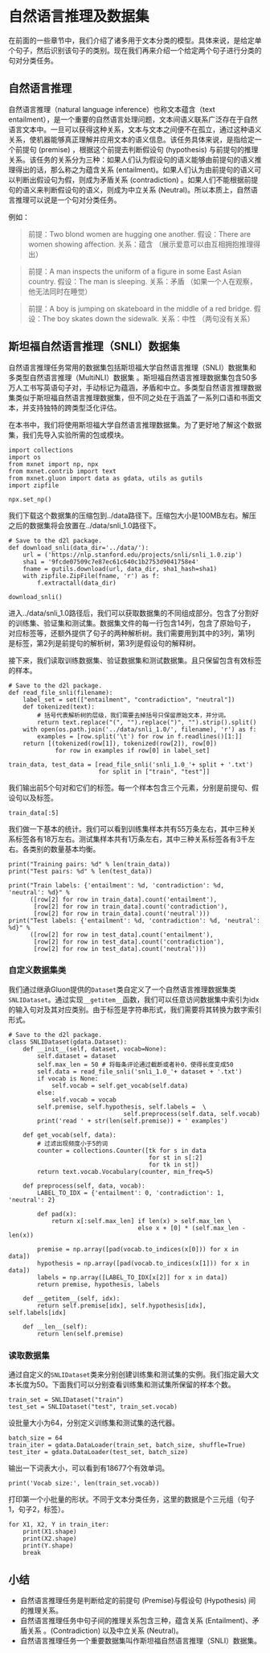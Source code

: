 # 自然语言推理及数据集

在前面的一些章节中，我们介绍了诸多用于文本分类的模型。具体来说，是给定单个句子，然后识别该句子的类别。现在我们再来介绍一个给定两个句子进行分类的句对分类任务。

## 自然语言推理

自然语言推理（natural language inference）也称文本蕴含（text entailment），是一个重要的自然语言处理问题，文本间语义联系广泛存在于自然语言文本中。一旦可以获得这种关系，文本与文本之间便不在孤立，通过这种语义关系，使机器能够真正理解并应用文本的语义信息。该任务具体来说，是指给定一个前提句 (premise) ，根据这个前提去判断假设句 (hypothesis) 与前提句的推理关系。该任务的关系分为三种：如果人们认为假设句的语义能够由前提句的语义推理得出的话，那么称之为蕴含关系 (entailment)。如果人们认为由前提句的语义可以判断出假设句为假，则成为矛盾关系 (contradiction) 。如果人们不能根据前提句的语义来判断假设句的语义，则成为中立关系 (Neutral)。所以本质上，自然语言推理可以说是一个句对分类任务。

例如：

> 前提：Two blond women are hugging one another.
> 假设：There are women showing affection.
> 关系：蕴含 （展示爱意可以由互相拥抱推理得出）

> 前提：A man inspects the uniform of a figure in some East Asian country.
> 假设：The man is sleeping.
> 关系：矛盾 （如果一个人在观察，他无法同时在睡觉）

> 前提：A boy is jumping on skateboard in the middle of a  red bridge.
> 假设：The boy skates down the sidewalk.
> 关系：中性 （两句没有关系）



## 斯坦福自然语言推理（SNLI）数据集

自然语言推理任务常用的数据集包括斯坦福大学自然语言推理（SNLI）数据集和多类型自然语言推理（MultiNLI）数据集 。斯坦福自然语言推理数据集包含50多万人工书写英语句子对，手动标记为蕴涵，矛盾和中立。多类型自然语言推理数据集类似于斯坦福自然语言推理数据集，但不同之处在于涵盖了一系列口语和书面文本，并支持独特的跨类型泛化评估。

在本书中，我们将使用斯坦福大学自然语言推理数据集。为了更好地了解这个数据集，我们先导入实验所需的包或模块。

```{.python .input  n=2}
import collections
import os
from mxnet import np, npx
from mxnet.contrib import text
from mxnet.gluon import data as gdata, utils as gutils
import zipfile

npx.set_np()
```

我们下载这个数据集的压缩包到../data路径下。压缩包大小是100MB左右。解压之后的数据集将会放置在../data/snli_1.0路径下。

```{.python .input  n=2}
# Save to the d2l package.
def download_snli(data_dir='../data/'):
    url = ('https://nlp.stanford.edu/projects/snli/snli_1.0.zip')
    sha1 = '9fcde07509c7e87ec61c640c1b2753d9041758e4'
    fname = gutils.download(url, data_dir, sha1_hash=sha1)
    with zipfile.ZipFile(fname, 'r') as f:
        f.extractall(data_dir)
        
download_snli()
```

进入../data/snli_1.0路径后，我们可以获取数据集的不同组成部分。包含了分割好的训练集、验证集和测试集。数据集文件的每一行包含14列，包含了原始句子，对应标签等，还额外提供了句子的两种解析树。我们需要用到其中的3列，第1列是标签，第2列是前提句的解析树，第3列是假设句的解释树。

接下来，我们读取训练数据集、验证数据集和测试数据集。且只保留包含有效标签的样本。

```{.python .input  n=3}
# Save to the d2l package.
def read_file_snli(filename):
    label_set = set(["entailment", "contradiction", "neutral"])
    def tokenized(text): 
        # 括号代表解析树的层级，我们需要去掉括号只保留原始文本，并分词。
        return text.replace("(", "").replace(")", "").strip().split()
    with open(os.path.join('../data/snli_1.0/', filename), 'r') as f:
        examples = [row.split('\t') for row in f.readlines()[1:]]
    return [(tokenized(row[1]), tokenized(row[2]), row[0]) 
             for row in examples if row[0] in label_set]

train_data, test_data = [read_file_snli('snli_1.0_'+ split + '.txt') 
                         for split in ["train", "test"]]
```

我们输出前5个句对和它们的标签。每一个样本包含三个元素，分别是前提句、假设句以及标签。

```{.python .input  n=3}
train_data[:5] 
```

我们做一下基本的统计。我们可以看到训练集样本共有55万条左右，其中三种关系标签各有18万左右。测试集样本共有1万条左右，其中三种关系标签各有3千左右。各类别的数量基本均衡。

```{.python .input  n=3}
print("Training pairs: %d" % len(train_data))
print("Test pairs: %d" % len(test_data))

print("Train labels: {'entailment': %d, 'contradiction': %d, 'neutral': %d}" %
      ([row[2] for row in train_data].count('entailment'), 
       [row[2] for row in train_data].count('contradiction'), 
       [row[2] for row in train_data].count('neutral')))
print("Test labels: {'entailment': %d, 'contradiction': %d, 'neutral': %d}" %
      ([row[2] for row in test_data].count('entailment'), 
       [row[2] for row in test_data].count('contradiction'), 
       [row[2] for row in test_data].count('neutral')))
```

### 自定义数据集类

我们通过继承Gluon提供的`Dataset`类自定义了一个自然语言推理数据集类`SNLIDataset`。通过实现`__getitem__`函数，我们可以任意访问数据集中索引为idx的输入句对及其对应类别。由于标签是字符串形式，我们需要将其转换为数字索引形式。

```{.python .input  n=3}
# Save to the d2l package.
class SNLIDataset(gdata.Dataset):
    def __init__(self, dataset, vocab=None):
        self.dataset = dataset
        self.max_len = 50 # 将每条评论通过截断或者补0，使得长度变成50
        self.data = read_file_snli('snli_1.0_'+ dataset + '.txt')
        if vocab is None:
            self.vocab = self.get_vocab(self.data)
        else:
            self.vocab = vocab
        self.premise, self.hypothesis, self.labels =  \
                                self.preprocess(self.data, self.vocab)
        print('read ' + str(len(self.premise)) + ' examples')

    def get_vocab(self, data):
        # 过滤出现频度小于5的词
        counter = collections.Counter([tk for s in data 
                                       for st in s[:2] 
                                       for tk in st])
        return text.vocab.Vocabulary(counter, min_freq=5)

    def preprocess(self, data, vocab):
        LABEL_TO_IDX = {'entailment': 0, 'contradiction': 1, 'neutral': 2}

        def pad(x):
            return x[:self.max_len] if len(x) > self.max_len \
                                    else x + [0] * (self.max_len - len(x))

        premise = np.array([pad(vocab.to_indices(x[0])) for x in data])
        hypothesis = np.array([pad(vocab.to_indices(x[1])) for x in data])
        labels = np.array([LABEL_TO_IDX[x[2]] for x in data])
        return premise, hypothesis, labels

    def __getitem__(self, idx):
        return self.premise[idx], self.hypothesis[idx], self.labels[idx]

    def __len__(self):
        return len(self.premise)
```

### 读取数据集

通过自定义的`SNLIDataset`类来分别创建训练集和测试集的实例。我们指定最大文本长度为50。下面我们可以分别查看训练集和测试集所保留的样本个数。

```{.python .input  n=3}
train_set = SNLIDataset("train")
test_set = SNLIDataset("test", train_set.vocab)
```

设批量大小为64，分别定义训练集和测试集的迭代器。

```{.python .input  n=3}
batch_size = 64
train_iter = gdata.DataLoader(train_set, batch_size, shuffle=True)
test_iter = gdata.DataLoader(test_set, batch_size)
```

输出一下词表大小，可以看到有18677个有效单词。

```{.python .input  n=3}
print('Vocab size:', len(train_set.vocab))
```

打印第一个小批量的形状。不同于文本分类任务，这里的数据是个三元组（句子1，句子2，标签）。

```{.python .input  n=3}
for X1, X2, Y in train_iter:
    print(X1.shape)
    print(X2.shape)
    print(Y.shape)
    break
```

## 小结
- 自然语言推理任务是判断给定的前提句 (Premise)与假设句 (Hypothesis) 间的推理关系。
- 自然语言推理任务中句子间的推理关系包含三种，蕴含关系 (Entailment)、矛盾关系 。(Contradiction) 以及中立关系 (Neutral)。
- 自然语言推理任务一个重要数据集叫作斯坦福自然语言推理（SNLI）数据集。
